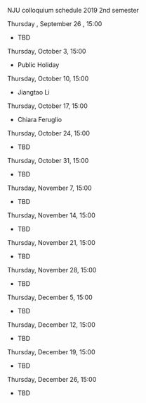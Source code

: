 NJU colloquium schedule 2019 2nd semester


Thursday , September 26 , 15:00

- TBD

Thursday, October 3, 15:00

- Public Holiday

Thursday, October 10, 15:00

- Jiangtao Li

Thursday, October 17, 15:00

- Chiara Feruglio

Thursday, October 24, 15:00

- TBD

Thursday, October 31, 15:00

- TBD

Thursday, November 7, 15:00

- TBD

Thursday, November 14, 15:00

- TBD

Thursday, November 21, 15:00

- TBD

Thursday, November 28, 15:00

- TBD

Thursday, December 5, 15:00

- TBD

Thursday, December 12, 15:00

- TBD

Thursday, December 19, 15:00

- TBD

Thursday, December 26, 15:00

- TBD



<!---
## Welcome to GitHub Pages

You can use the [editor on GitHub](https://github.com/ZhiyuZhang/zhiyuzhang.github.io/edit/master/README.md) to maintain and preview the content for your website in Markdown files.


Whenever you commit to this repository, GitHub Pages will run [Jekyll](https://jekyllrb.com/) to rebuild the pages in your site, from the content in your Markdown files.

### Markdown

Markdown is a lightweight and easy-to-use syntax for styling your writing. It includes conventions for
```markdown
Syntax highlighted code block

# Header 1
## Header 2
### Header 3

- Bulleted
- List

1. Numbered
2. List

**Bold** and _Italic_ and `Code` text

[Link](url) and ![Image](src)
```

For more details see [GitHub Flavored Markdown](https://guides.github.com/features/mastering-markdown/).

### Jekyll Themes

Your Pages site will use the layout and styles from the Jekyll theme you have selected in your [repository settings](https://github.com/ZhiyuZhang/zhiyuzhang.github.io/settings). The name of this theme is saved in the Jekyll `_config.yml` configuration file.

### Support or Contact

Having trouble with Pages? Check out our [documentation](https://help.github.com/categories/github-pages-basics/) or [contact support](https://github.com/contact) and we’ll help you sort it out.
-->

